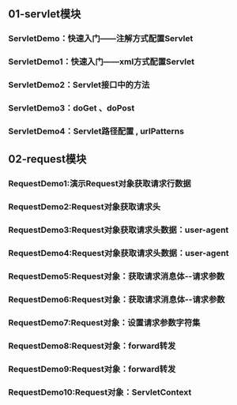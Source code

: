 
## 01-servlet模块
### ServletDemo：快速入门——注解方式配置Servlet
### ServletDemo1：快速入门——xml方式配置Servlet
### ServletDemo2：Servlet接口中的方法
### ServletDemo3：doGet 、doPost
### ServletDemo4：Servlet路径配置 , urlPatterns


## 02-request模块
### RequestDemo1:演示Request对象获取请求行数据
### RequestDemo2:Request对象获取请求头
### RequestDemo3:Request对象获取请求头数据：user-agent
### RequestDemo4:Request对象获取请求头数据：user-agent
### RequestDemo5:Request对象：获取请求消息体--请求参数
### RequestDemo6:Request对象：获取请求消息体--请求参数
### RequestDemo7:Request对象：设置请求参数字符集
### RequestDemo8:Request对象：forward转发
### RequestDemo9:Request对象：forward转发
### RequestDemo10:Request对象：ServletContext



